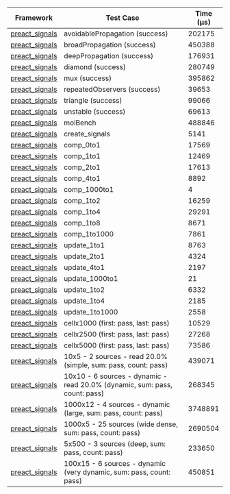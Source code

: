 | Framework | Test Case | Time (μs) |
| --- | --- | --- |
| [preact_signals](https://pub.dev/packages/preact_signals) | avoidablePropagation (success) | 202175 |
| [preact_signals](https://pub.dev/packages/preact_signals) | broadPropagation (success) | 450388 |
| [preact_signals](https://pub.dev/packages/preact_signals) | deepPropagation (success) | 176931 |
| [preact_signals](https://pub.dev/packages/preact_signals) | diamond (success) | 280749 |
| [preact_signals](https://pub.dev/packages/preact_signals) | mux (success) | 395862 |
| [preact_signals](https://pub.dev/packages/preact_signals) | repeatedObservers (success) | 39653 |
| [preact_signals](https://pub.dev/packages/preact_signals) | triangle (success) | 99066 |
| [preact_signals](https://pub.dev/packages/preact_signals) | unstable (success) | 69613 |
| [preact_signals](https://pub.dev/packages/preact_signals) | molBench | 488846 |
| [preact_signals](https://pub.dev/packages/preact_signals) | create_signals | 5141 |
| [preact_signals](https://pub.dev/packages/preact_signals) | comp_0to1 | 17569 |
| [preact_signals](https://pub.dev/packages/preact_signals) | comp_1to1 | 12469 |
| [preact_signals](https://pub.dev/packages/preact_signals) | comp_2to1 | 17613 |
| [preact_signals](https://pub.dev/packages/preact_signals) | comp_4to1 | 8892 |
| [preact_signals](https://pub.dev/packages/preact_signals) | comp_1000to1 | 4 |
| [preact_signals](https://pub.dev/packages/preact_signals) | comp_1to2 | 16259 |
| [preact_signals](https://pub.dev/packages/preact_signals) | comp_1to4 | 29291 |
| [preact_signals](https://pub.dev/packages/preact_signals) | comp_1to8 | 8671 |
| [preact_signals](https://pub.dev/packages/preact_signals) | comp_1to1000 | 7861 |
| [preact_signals](https://pub.dev/packages/preact_signals) | update_1to1 | 8763 |
| [preact_signals](https://pub.dev/packages/preact_signals) | update_2to1 | 4324 |
| [preact_signals](https://pub.dev/packages/preact_signals) | update_4to1 | 2197 |
| [preact_signals](https://pub.dev/packages/preact_signals) | update_1000to1 | 21 |
| [preact_signals](https://pub.dev/packages/preact_signals) | update_1to2 | 6332 |
| [preact_signals](https://pub.dev/packages/preact_signals) | update_1to4 | 2185 |
| [preact_signals](https://pub.dev/packages/preact_signals) | update_1to1000 | 2558 |
| [preact_signals](https://pub.dev/packages/preact_signals) | cellx1000 (first: pass, last: pass) | 10529 |
| [preact_signals](https://pub.dev/packages/preact_signals) | cellx2500 (first: pass, last: pass) | 27268 |
| [preact_signals](https://pub.dev/packages/preact_signals) | cellx5000 (first: pass, last: pass) | 73586 |
| [preact_signals](https://pub.dev/packages/preact_signals) | 10x5 - 2 sources - read 20.0% (simple, sum: pass, count: pass) | 439071 |
| [preact_signals](https://pub.dev/packages/preact_signals) | 10x10 - 6 sources - dynamic - read 20.0% (dynamic, sum: pass, count: pass) | 268345 |
| [preact_signals](https://pub.dev/packages/preact_signals) | 1000x12 - 4 sources - dynamic (large, sum: pass, count: pass) | 3748891 |
| [preact_signals](https://pub.dev/packages/preact_signals) | 1000x5 - 25 sources (wide dense, sum: pass, count: pass) | 2690504 |
| [preact_signals](https://pub.dev/packages/preact_signals) | 5x500 - 3 sources (deep, sum: pass, count: pass) | 233650 |
| [preact_signals](https://pub.dev/packages/preact_signals) | 100x15 - 6 sources - dynamic (very dynamic, sum: pass, count: pass) | 450851 |
